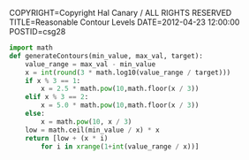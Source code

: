 COPYRIGHT=Copyright Hal Canary / ALL RIGHTS RESERVED
TITLE=Reasonable Contour Levels
DATE=2012-04-23 12:00:00
POSTID=csg28

```Python
import math
def generateContours(min_value, max_val, target):
    value_range = max_val - min_value
    x = int(round(3 * math.log10(value_range / target)))
    if x % 3 == 1:
        x = 2.5 * math.pow(10,math.floor(x / 3))
    elif x % 3 == 2:
        x = 5.0 * math.pow(10,math.floor(x / 3))
    else:
        x = math.pow(10, x / 3)
    low = math.ceil(min_value / x) * x
    return [low + (x * i)
        for i in xrange(1+int(value_range / x))]
```
